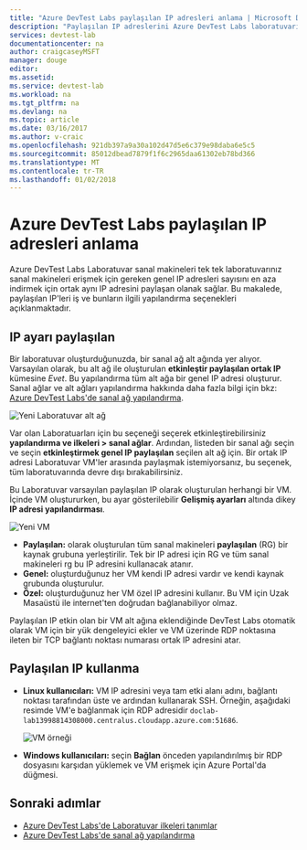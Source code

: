 ```yaml
---
title: "Azure DevTest Labs paylaşılan IP adresleri anlama | Microsoft Docs"
description: "Paylaşılan IP adreslerini Azure DevTest Labs laboratuvarınız sanal makineleri erişmek için gereken genel IP adresleri en aza indirmek için nasıl kullandığını öğrenin."
services: devtest-lab
documentationcenter: na
author: craigcaseyMSFT
manager: douge
editor: 
ms.assetid: 
ms.service: devtest-lab
ms.workload: na
ms.tgt_pltfrm: na
ms.devlang: na
ms.topic: article
ms.date: 03/16/2017
ms.author: v-craic
ms.openlocfilehash: 921db397a9a30a102d47d5e6c379e98daba6e5c5
ms.sourcegitcommit: 85012dbead7879f1f6c2965daa61302eb78bd366
ms.translationtype: MT
ms.contentlocale: tr-TR
ms.lasthandoff: 01/02/2018
---
```

# <a name="understand-shared-ip-addresses-in-azure-devtest-labs"></a>Azure DevTest Labs paylaşılan IP adresleri anlama

Azure DevTest Labs Laboratuvar sanal makineleri tek tek laboratuvarınız sanal makineleri erişmek için gereken genel IP adresleri sayısını en aza indirmek için ortak aynı IP adresini paylaşan olanak sağlar.  Bu makalede, paylaşılan IP'leri iş ve bunların ilgili yapılandırma seçenekleri açıklanmaktadır.

## <a name="shared-ip-setting"></a>IP ayarı paylaşılan

Bir laboratuvar oluşturduğunuzda, bir sanal ağ alt ağında yer alıyor.  Varsayılan olarak, bu alt ağ ile oluşturulan **etkinleştir paylaşılan ortak IP** kümesine *Evet*.  Bu yapılandırma tüm alt ağa bir genel IP adresi oluşturur.  Sanal ağlar ve alt ağları yapılandırma hakkında daha fazla bilgi için bkz: [Azure DevTest Labs'de sanal ağ yapılandırma](devtest-lab-configure-vnet.md).

![Yeni Laboratuvar alt ağ](media/devtest-lab-shared-ip/lab-subnet.png)

Var olan Laboratuarları için bu seçeneği seçerek etkinleştirebilirsiniz **yapılandırma ve ilkeleri > sanal ağlar**. Ardından, listeden bir sanal ağı seçin ve seçin **etkinleştirmek genel IP paylaşılan** seçilen alt ağ için. Bir ortak IP adresi Laboratuvar VM'ler arasında paylaşmak istemiyorsanız, bu seçenek, tüm laboratuvarında devre dışı bırakabilirsiniz.

Bu Laboratuvar varsayılan paylaşılan IP olarak oluşturulan herhangi bir VM.  İçinde VM oluştururken, bu ayar gösterilebilir **Gelişmiş ayarları** altında dikey **IP adresi yapılandırması**.

![Yeni VM](media/devtest-lab-shared-ip/new-vm.png)

- **Paylaşılan:** olarak oluşturulan tüm sanal makineleri **paylaşılan** (RG) bir kaynak grubuna yerleştirilir. Tek bir IP adresi için RG ve tüm sanal makineleri rg bu IP adresini kullanacak atanır.
- **Genel:** oluşturduğunuz her VM kendi IP adresi vardır ve kendi kaynak grubunda oluşturulur.
- **Özel:** oluşturduğunuz her VM özel IP adresini kullanır. Bu VM için Uzak Masaüstü ile internet'ten doğrudan bağlanabiliyor olmaz.

Paylaşılan IP etkin olan bir VM alt ağına eklendiğinde DevTest Labs otomatik olarak VM için bir yük dengeleyici ekler ve VM üzerinde RDP noktasına ileten bir TCP bağlantı noktası numarası ortak IP adresini atar.  

## <a name="using-the-shared-ip"></a>Paylaşılan IP kullanma

- **Linux kullanıcıları:** VM IP adresini veya tam etki alanı adını, bağlantı noktası tarafından üste ve ardından kullanarak SSH. Örneğin, aşağıdaki resimde VM'e bağlanmak için RDP adresidir `doclab-lab13998814308000.centralus.cloudapp.azure.com:51686`.

  ![VM örneği](media/devtest-lab-shared-ip/vm-info.png)

- **Windows kullanıcıları:** seçin **Bağlan** önceden yapılandırılmış bir RDP dosyasını karşıdan yüklemek ve VM erişmek için Azure Portal'da düğmesi.

## <a name="next-steps"></a>Sonraki adımlar

* [Azure DevTest Labs'de Laboratuvar ilkeleri tanımlar](devtest-lab-set-lab-policy.md)
* [Azure DevTest Labs'de sanal ağ yapılandırma](devtest-lab-configure-vnet.md)





